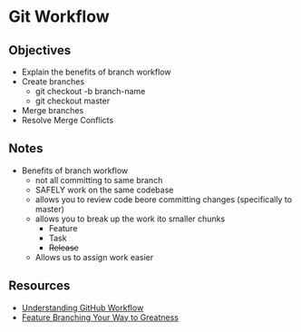 # Git Workflow

## Objectives

- Explain the benefits of branch workflow
- Create branches
  - git checkout -b branch-name
  - git checkout master
- Merge branches
- Resolve Merge Conflicts

## Notes

* Benefits of branch workflow
  - not all committing to same branch
  - SAFELY work on the same codebase
  - allows you to review code beore committing changes (specifically to master)
  - allows you to break up the work ito smaller chunks
    * Feature
    * Task
    * ~~Release~~
  - Allows us to assign work easier

## Resources

- [Understanding GitHub Workflow](https://guides.github.com/introduction/flow/)
- [Feature Branching Your Way to Greatness](https://www.atlassian.com/agile/software-development/branching)
